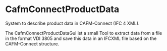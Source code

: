 # CafmConnectProductData
System to describe product data in CAFM-Connect (IFC 4 XML).

The CafmConnectProductDataGui ist a small Tool to extract data from a file in the format VDI 3805 and save this data in an IFCXML file based on the CAFM-Connect structure.


